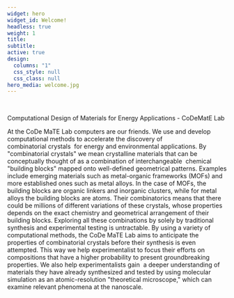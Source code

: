 ```yaml
---
widget: hero
widget_id: Welcome!
headless: true
weight: 1
title: 
subtitle: 
active: true
design:
  columns: "1"
  css_style: null
  css_class: null
hero_media: welcome.jpg
---
```

<br>

Computational Design of Materials for Energy Applications - CoDeMatE Lab

At the CoDe MaTE Lab computers are our friends. We use and develop computational methods to accelerate the discovery of combinatorial crystals  for energy and environmental applications. By "combinatorial crystals" we mean crystalline materials that can be conceptually thought of as a combination of interchangeable  chemical "building blocks" mapped onto well-defined geometrical patterns. Examples include emerging materials such as metal-organic frameworks (MOFs) and more established ones such as metal alloys. In the case of MOFs, the building blocks are organic linkers and inorganic clusters, while for metal alloys the building blocks are atoms. Their combinatorics means that there could be millions of different variations of these crystals, whose properties depends on the exact chemistry and geometrical arrangement of their building blocks. Exploring all these combinations by solely by traditional synthesis and experimental testing is untractable. By using a variety of computational methods, the CoDe MaTE Lab aims to anticipate the properties of combinatorial crystals before their synthesis is even attempted. This way we help experimentalist to focus their efforts on compositions that have a higher probability to present groundbreaking properties. We also help experimentalists gain  a deeper understanding of materials they have already synthesized and tested by using molecular simulation as an atomic-resolution "theoretical microscope," which can examine relevant phenomena at the nanoscale.
